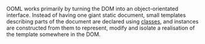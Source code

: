 OOML works primarily by turning the DOM into an object-orientated interface. Instead of having one giant static document, small templates describing parts of the document are declared using [classes](#Classes), and instances are constructed from them to represent, modify and isolate a realisation of the template somewhere in the DOM.
